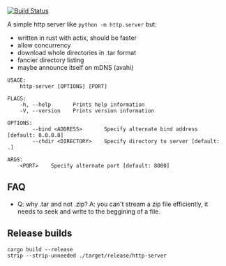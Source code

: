 [![Build Status](https://travis-ci.org/gdamjan/http-server-rs.svg?branch=master)](https://travis-ci.org/gdamjan/http-server-rs)

A simple http server like `python -m http.server` but:

* written in rust with actix, should be faster
* allow concurrency
* download whole directories in .tar format
* fancier directory listing
* maybe announce itself on mDNS (avahi)

```
USAGE:
    http-server [OPTIONS] [PORT]

FLAGS:
    -h, --help       Prints help information
    -V, --version    Prints version information

OPTIONS:
        --bind <ADDRESS>       Specify alternate bind address [default: 0.0.0.0]
        --chdir <DIRECTORY>    Specify directory to server [default: .]

ARGS:
    <PORT>    Specify alternate port [default: 8000]
```

## FAQ

* Q: why .tar and not .zip? A: you can't stream a zip file efficiently, it needs to seek and write to the beggining of a file.

## Release builds
```
cargo build --release
strip --strip-unneeded ./target/release/http-server
```
